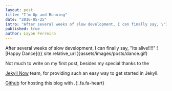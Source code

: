 ```yaml
---
layout: post
title: "I'm Up and Running"
date: "2016-05-25"
intro: "After several weeks of slow development, I can finally say, \"Its alive!!!!\"..."
published: true
author: Layon Ferreira
---
```


After several weeks of slow development, I can finally say, "Its alive!!!!" ![Happy Dance]({{ site.relative_url }}assets/images/posts/dance.gif)

Not much to write on my first post, besides my special thanks to the

[Jekyll Now](https://github.com/barryclark/jekyll-now) team, for providing such an
easy way to get started in Jekyll.

[Github](https://github.com/) for hosting this blog with *.*{:.fa.fa-heart}
